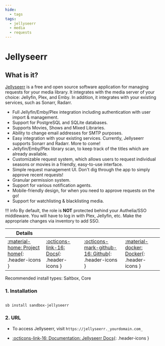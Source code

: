 ```yaml
---
hide:
  - tags
tags:
  - jellyseerr
  - media
  - requests
---
```


# Jellyseerr

## What is it?

[Jellyseerr](https://docs.jellyseerr.dev/) is a free and open source software application for managing requests for your media library. It integrates with the media server of your choice: Jellyfin, Plex, and Emby. In addition, it integrates with your existing services, such as Sonarr, Radarr.

- Full Jellyfin/Emby/Plex integration including authentication with user import & management.
- Support for PostgreSQL and SQLite databases.
- Supports Movies, Shows and Mixed Libraries.
- Ability to change email addresses for SMTP purposes.
- Easy integration with your existing services. Currently, Jellyseerr supports Sonarr and Radarr. More to come!
- Jellyfin/Emby/Plex library scan, to keep track of the titles which are already available.
- Customizable request system, which allows users to request individual seasons or movies in a friendly, easy-to-use interface.
- Simple request management UI. Don't dig through the app to simply approve recent requests!
- Granular permission system.
- Support for various notification agents.
- Mobile-friendly design, for when you need to approve requests on the go!
- Support for watchlisting & blacklisting media.

!!! info
    By default, the role is **NOT** protected behind your Authelia/SSO middleware. You will have to log in with Plex, Jellyfin, etc. Make the appropriate changes via inventory to add SSO.

| Details     |             |             |             |
|-------------|-------------|-------------|-------------|
| [:material-home: Project home](https://docs.jellyseerr.dev/){: .header-icons } | [:octicons-link-16: Docs](https://docs.jellyseerr.dev/){: .header-icons } | [:octicons-mark-github-16: Github](https://github.com/ajnart/Jellyseer){: .header-icons } | [:material-docker: Docker](https://hub.docker.com/r/fallenbagel/jellyseerr){: .header-icons }|

Recommended install types: Saltbox, Core

### 1. Installation

``` shell

sb install sandbox-jellyseerr

```

### 2. URL

- To access Jellyseerr, visit `https://jellyseerr._yourdomain.com_`

- [:octicons-link-16: Documentation: Jellyseerr Docs](https://docs.jellyseerr.dev/){: .header-icons }
